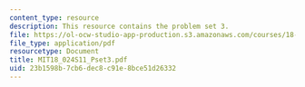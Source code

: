 ```yaml
---
content_type: resource
description: This resource contains the problem set 3.
file: https://ol-ocw-studio-app-production.s3.amazonaws.com/courses/18-024-multivariable-calculus-with-theory-spring-2011/23b1598b7cb6dec8c91e8bce51d26332_MIT18_024S11_Pset3.pdf
file_type: application/pdf
resourcetype: Document
title: MIT18_024S11_Pset3.pdf
uid: 23b1598b-7cb6-dec8-c91e-8bce51d26332
---
```

